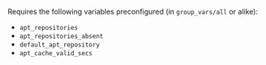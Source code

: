 Requires the following variables preconfigured (in `group_vars/all` or alike):

- `apt_repositories`
- `apt_repositories_absent`
- `default_apt_repository`
- `apt_cache_valid_secs`
